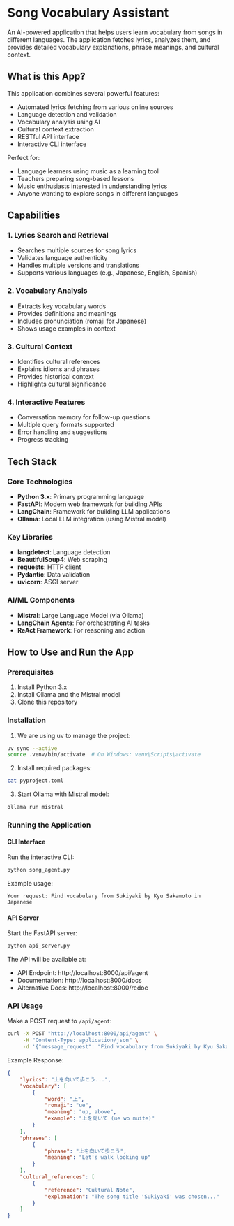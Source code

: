 # Song Vocabulary Assistant

An AI-powered application that helps users learn vocabulary from songs in different languages. The application fetches lyrics, analyzes them, and provides detailed vocabulary explanations, phrase meanings, and cultural context.

## What is this App?

This application combines several powerful features:
- Automated lyrics fetching from various online sources
- Language detection and validation
- Vocabulary analysis using AI
- Cultural context extraction
- RESTful API interface
- Interactive CLI interface

Perfect for:
- Language learners using music as a learning tool
- Teachers preparing song-based lessons
- Music enthusiasts interested in understanding lyrics
- Anyone wanting to explore songs in different languages

## Capabilities

### 1. Lyrics Search and Retrieval
- Searches multiple sources for song lyrics
- Validates language authenticity
- Handles multiple versions and translations
- Supports various languages (e.g., Japanese, English, Spanish)

### 2. Vocabulary Analysis
- Extracts key vocabulary words
- Provides definitions and meanings
- Includes pronunciation (romaji for Japanese)
- Shows usage examples in context

### 3. Cultural Context
- Identifies cultural references
- Explains idioms and phrases
- Provides historical context
- Highlights cultural significance

### 4. Interactive Features
- Conversation memory for follow-up questions
- Multiple query formats supported
- Error handling and suggestions
- Progress tracking

## Tech Stack

### Core Technologies
- **Python 3.x**: Primary programming language
- **FastAPI**: Modern web framework for building APIs
- **LangChain**: Framework for building LLM applications
- **Ollama**: Local LLM integration (using Mistral model)

### Key Libraries
- **langdetect**: Language detection
- **BeautifulSoup4**: Web scraping
- **requests**: HTTP client
- **Pydantic**: Data validation
- **uvicorn**: ASGI server

### AI/ML Components
- **Mistral**: Large Language Model (via Ollama)
- **LangChain Agents**: For orchestrating AI tasks
- **ReAct Framework**: For reasoning and action

## How to Use and Run the App

### Prerequisites
1. Install Python 3.x
2. Install Ollama and the Mistral model
3. Clone this repository

### Installation

1. We are using uv to manage the project:
```bash
uv sync --active
source .venv/bin/activate  # On Windows: venv\Scripts\activate
```

2. Install required packages:
```bash
cat pyproject.toml
```

3. Start Ollama with Mistral model:
```bash
ollama run mistral
```

### Running the Application

#### CLI Interface
Run the interactive CLI:
```bash
python song_agent.py
```

Example usage:
```
Your request: Find vocabulary from Sukiyaki by Kyu Sakamoto in Japanese
```

#### API Server
Start the FastAPI server:
```bash
python api_server.py
```

The API will be available at:
- API Endpoint: http://localhost:8000/api/agent
- Documentation: http://localhost:8000/docs
- Alternative Docs: http://localhost:8000/redoc

### API Usage

Make a POST request to `/api/agent`:
```bash
curl -X POST "http://localhost:8000/api/agent" \
     -H "Content-Type: application/json" \
     -d '{"message_request": "Find vocabulary from Sukiyaki by Kyu Sakamoto in Japanese"}'
```

Example Response:
```json
{
    "lyrics": "上を向いて歩こう...",
    "vocabulary": [
        {
            "word": "上",
            "romaji": "ue",
            "meaning": "up, above",
            "example": "上を向いて (ue wo muite)"
        }
    ],
    "phrases": [
        {
            "phrase": "上を向いて歩こう",
            "meaning": "Let's walk looking up"
        }
    ],
    "cultural_references": [
        {
            "reference": "Cultural Note",
            "explanation": "The song title 'Sukiyaki' was chosen..."
        }
    ]
}
```
